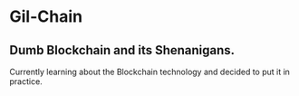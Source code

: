 # Gil-Chain

## Dumb Blockchain and its Shenanigans.

Currently learning about the Blockchain technology and decided to put it in practice.